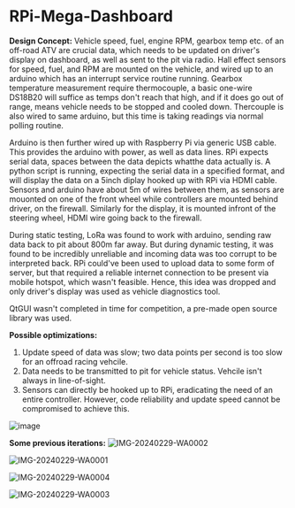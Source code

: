 # RPi-Mega-Dashboard

**Design Concept:** Vehicle speed, fuel, engine RPM, gearbox temp etc. of an off-road ATV are crucial data, which needs to be updated on driver's display on dashboard, as well as sent to the pit via radio.
Hall effect sensors for speed, fuel, and RPM are mounted on the vehicle, and wired up to an arduino which has an interrupt service routine running.
Gearbox temperature measurement require thermocouple, a basic one-wire DS18B20 will suffice as temps don't reach that high, and if it does go out of range, means vehicle needs to be stopped and cooled down.
Thercouple is also wired to same arduino, but this time is taking readings via normal polling routine.

Arduino is then further wired up with Raspberry Pi via generic USB cable. This provides the arduino with power, as well as data lines. RPi expects serial data, spaces between the data depicts whatthe data actually is.
A python script is running, expecting the serial data in a specified format, and will display the data on a 5inch diplay hooked up with RPi via HDMI cable.
Sensors and arduino have about 5m of wires between them, as sensors are mouonted on one of the front wheel while controllers are mounted behind driver, on the firewall.
Similarly for the display, it is mounted infront of the steering wheel, HDMI wire going back to the firewall.


During static testing, LoRa was found to work with arduino, sending raw data back to pit about 800m far away. But during dynamic testing, it was found to be incredibly unreliable and incoming data was too corrupt to be
interpreted back. RPi could've been used to upload data to some form of server, but that required a reliable internet connection to be present via mobile hotspot, which wasn't feasible. Hence, this idea was dropped
and only driver's display was used as vehicle diagnostics tool.

QtGUI wasn't completed in time for competition, a pre-made open source library was used.

**Possible optimizations:** 
1. Update speed of data was slow; two data points per second is too slow for an offroad racing vehcile.
2. Data needs to be transmitted to pit for vehicle status. Vehcile isn't always in line-of-sight.
3. Sensors can directly be hooked up to RPi, eradicating the need of an entire controller. However, code reliability and update speed cannot be compromised to achieve this.

![image](https://github.com/vikasdotvivek/RPi-Mega-Dashboard/assets/43683145/8076757d-fee7-40fd-8dfc-828c62d1ec02)


**Some previous iterations:**
![IMG-20240229-WA0002](https://github.com/vikasdotvivek/RPi-Mega-Dashboard/assets/43683145/eb1eccb5-7680-45aa-a9fb-12ff49b84963)

![IMG-20240229-WA0001](https://github.com/vikasdotvivek/RPi-Mega-Dashboard/assets/43683145/11dd59b1-640b-4544-bed4-c770b6c9df71)

![IMG-20240229-WA0004](https://github.com/vikasdotvivek/RPi-Mega-Dashboard/assets/43683145/ae5326c7-07d7-455a-90f5-9baa9e2ceef3)

![IMG-20240229-WA0003](https://github.com/vikasdotvivek/RPi-Mega-Dashboard/assets/43683145/0e42ce40-c0fd-4e6b-9e93-5a6dd7b0360a)






